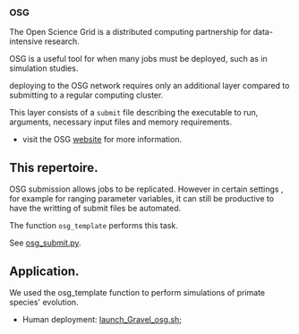 
### OSG

The Open Science Grid is a distributed computing partnership for data-intensive research.

OSG is a useful tool for when many jobs must be deployed, such as in simulation studies. 

deploying to the OSG network requires only an additional layer compared to submitting to a regular computing cluster. 

This layer consists of a `submit` file describing the executable to run, arguments, necessary input files and memory requirements. 

- visit the OSG [website](https://support.opensciencegrid.org/support/home) for more information.

## This repertoire.

OSG submission allows jobs to be replicated. However in certain settings , for example for ranging parameter variables, it can still be productive to have the writting of submit files be automated.

The function `osg_template` performs this task. 

See [osg_submit.py](osg_submit.py). 

## Application. 

We used the osg_template function to perform simulations of primate species' evolution. 

- Human deployment: [launch_Gravel_osg.sh](Gravel/launch_Gravel_osg.sh);

